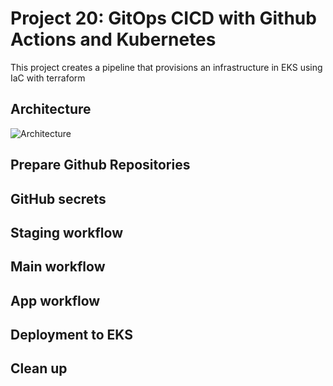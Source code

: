 # Project 20: GitOps CICD with Github Actions and Kubernetes

This project creates a pipeline that provisions an infrastructure in EKS using IaC with terraform

## Architecture
![Architecture]()

## Prepare Github Repositories

## GitHub secrets

## Staging workflow

## Main workflow

## App workflow

## Deployment to EKS

## Clean up
